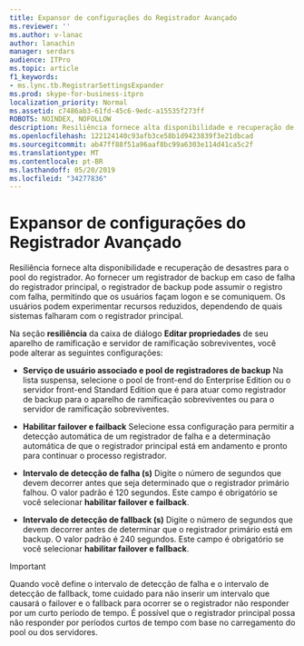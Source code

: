 ```yaml
---
title: Expansor de configurações do Registrador Avançado
ms.reviewer: ''
ms.author: v-lanac
author: lanachin
manager: serdars
audience: ITPro
ms.topic: article
f1_keywords:
- ms.lync.tb.RegistrarSettingsExpander
ms.prod: skype-for-business-itpro
localization_priority: Normal
ms.assetid: c7486ab3-61fd-45c6-9edc-a15535f273ff
ROBOTS: NOINDEX, NOFOLLOW
description: Resiliência fornece alta disponibilidade e recuperação de desastres para o pool do registrador. Ao fornecer um registrador de backup em caso de falha do registrador principal, o registrador de backup pode assumir o registro com falha, permitindo que os usuários façam logon e se comuniquem. Os usuários podem experimentar recursos reduzidos, dependendo de quais sistemas falharam com o registrador principal.
ms.openlocfilehash: 122124140c93afb3ce58b1d9423839f3e21dbcad
ms.sourcegitcommit: ab47ff88f51a96aaf8bc99a6303e114d41ca5c2f
ms.translationtype: MT
ms.contentlocale: pt-BR
ms.lasthandoff: 05/20/2019
ms.locfileid: "34277836"
---
```

# <a name="registrar-settings-expander"></a>Expansor de configurações do Registrador Avançado
 
Resiliência fornece alta disponibilidade e recuperação de desastres para o pool do registrador. Ao fornecer um registrador de backup em caso de falha do registrador principal, o registrador de backup pode assumir o registro com falha, permitindo que os usuários façam logon e se comuniquem. Os usuários podem experimentar recursos reduzidos, dependendo de quais sistemas falharam com o registrador principal.
  
Na seção **resiliência** da caixa de diálogo **Editar propriedades** de seu aparelho de ramificação e servidor de ramificação sobreviventes, você pode alterar as seguintes configurações:
  
- **Serviço de usuário associado e pool de registradores de backup** Na lista suspensa, selecione o pool de front-end do Enterprise Edition ou o servidor front-end Standard Edition que é para atuar como registrador de backup para o aparelho de ramificação sobreviventes ou para o servidor de ramificação sobreviventes.
    
- **Habilitar failover e failback** Selecione essa configuração para permitir a detecção automática de um registrador de falha e a determinação automática de que o registrador principal está em andamento e pronto para continuar o processo registrador.
    
- **Intervalo de detecção de falha (s)** Digite o número de segundos que devem decorrer antes que seja determinado que o registrador primário falhou. O valor padrão é 120 segundos. Este campo é obrigatório se você selecionar **habilitar failover e failback**.
    
- **Intervalo de detecção de fallback (s)** Digite o número de segundos que devem decorrer antes de determinar que o registrador primário está em backup. O valor padrão é 240 segundos. Este campo é obrigatório se você selecionar **habilitar failover e fallback**.
    
> [!IMPORTANT]
> Quando você define o intervalo de detecção de falha e o intervalo de detecção de fallback, tome cuidado para não inserir um intervalo que causará o failover e o fallback para ocorrer se o registrador não responder por um curto período de tempo. É possível que o registrador principal possa não responder por períodos curtos de tempo com base no carregamento do pool ou dos servidores. 
  

